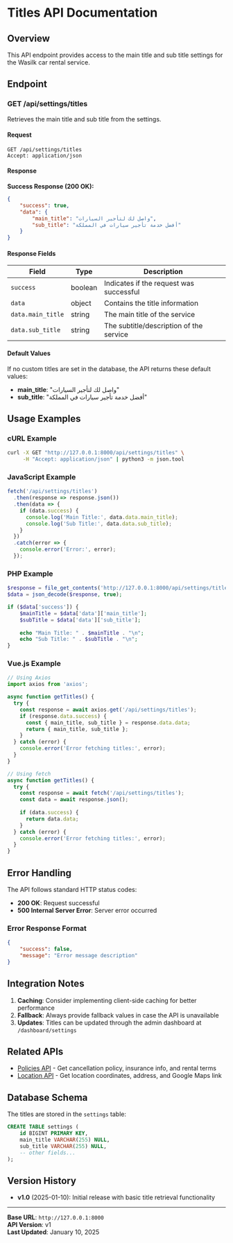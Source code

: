# Titles API Documentation

## Overview
This API endpoint provides access to the main title and sub title settings for the Wasilk car rental service.

## Endpoint

### GET /api/settings/titles

Retrieves the main title and sub title from the settings.

#### Request

```http
GET /api/settings/titles
Accept: application/json
```

#### Response

**Success Response (200 OK):**

```json
{
    "success": true,
    "data": {
        "main_title": "واصل لك لتأجير السيارات",
        "sub_title": "أفضل خدمة تأجير سيارات في المملكة"
    }
}
```

#### Response Fields

| Field | Type | Description |
|-------|------|-------------|
| `success` | boolean | Indicates if the request was successful |
| `data` | object | Contains the title information |
| `data.main_title` | string | The main title of the service |
| `data.sub_title` | string | The subtitle/description of the service |

#### Default Values

If no custom titles are set in the database, the API returns these default values:
- **main_title**: "واصل لك لتأجير السيارات"
- **sub_title**: "أفضل خدمة تأجير سيارات في المملكة"

## Usage Examples

### cURL Example

```bash
curl -X GET "http://127.0.0.1:8000/api/settings/titles" \
     -H "Accept: application/json" | python3 -m json.tool
```

### JavaScript Example

```javascript
fetch('/api/settings/titles')
  .then(response => response.json())
  .then(data => {
    if (data.success) {
      console.log('Main Title:', data.data.main_title);
      console.log('Sub Title:', data.data.sub_title);
    }
  })
  .catch(error => {
    console.error('Error:', error);
  });
```

### PHP Example

```php
$response = file_get_contents('http://127.0.0.1:8000/api/settings/titles');
$data = json_decode($response, true);

if ($data['success']) {
    $mainTitle = $data['data']['main_title'];
    $subTitle = $data['data']['sub_title'];
    
    echo "Main Title: " . $mainTitle . "\n";
    echo "Sub Title: " . $subTitle . "\n";
}
```

### Vue.js Example

```javascript
// Using Axios
import axios from 'axios';

async function getTitles() {
  try {
    const response = await axios.get('/api/settings/titles');
    if (response.data.success) {
      const { main_title, sub_title } = response.data.data;
      return { main_title, sub_title };
    }
  } catch (error) {
    console.error('Error fetching titles:', error);
  }
}

// Using fetch
async function getTitles() {
  try {
    const response = await fetch('/api/settings/titles');
    const data = await response.json();
    
    if (data.success) {
      return data.data;
    }
  } catch (error) {
    console.error('Error fetching titles:', error);
  }
}
```

## Error Handling

The API follows standard HTTP status codes:

- **200 OK**: Request successful
- **500 Internal Server Error**: Server error occurred

### Error Response Format

```json
{
    "success": false,
    "message": "Error message description"
}
```

## Integration Notes

1. **Caching**: Consider implementing client-side caching for better performance
2. **Fallback**: Always provide fallback values in case the API is unavailable
3. **Updates**: Titles can be updated through the admin dashboard at `/dashboard/settings`

## Related APIs

- [Policies API](./POLICIES_API_DOCUMENTATION.md) - Get cancellation policy, insurance info, and rental terms
- [Location API](./LOCATION_API_DOCUMENTATION.md) - Get location coordinates, address, and Google Maps link

## Database Schema

The titles are stored in the `settings` table:

```sql
CREATE TABLE settings (
    id BIGINT PRIMARY KEY,
    main_title VARCHAR(255) NULL,
    sub_title VARCHAR(255) NULL,
    -- other fields...
);
```

## Version History

- **v1.0** (2025-01-10): Initial release with basic title retrieval functionality

---

**Base URL**: `http://127.0.0.1:8000`  
**API Version**: v1  
**Last Updated**: January 10, 2025
